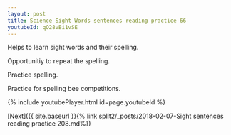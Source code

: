 ```yaml
---
layout: post
title: Science Sight Words sentences reading practice 66
youtubeId: qO28vBi1vSE
---
```

 
 
Helps to learn sight words and their spelling.

Opportunitiy to repeat the spelling. 

Practice spelling. 
 
Practice for spelling bee competitions. 
 
{% include youtubePlayer.html id=page.youtubeId %}
 
 

[Next]({{ site.baseurl }}{% link  split2/_posts/2018-02-07-Sight sentences reading practice 208.md%})
 
